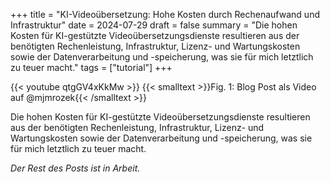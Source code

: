 +++
title = "KI-Videoübersetzung: Hohe Kosten durch Rechenaufwand und Infrastruktur"
date = 2024-07-29
draft = false
summary = "Die hohen Kosten für KI-gestützte Videoübersetzungsdienste resultieren aus der benötigten Rechenleistung, Infrastruktur, Lizenz- und Wartungskosten sowie der Datenverarbeitung und -speicherung, was sie für mich letztlich zu teuer macht."
tags = ["tutorial"]
+++

{{< youtube qtgGV4xKkMw >}}
{{< smalltext >}}Fig. 1: Blog Post als Video auf @mjmrozek{{< /smalltext >}} 

Die hohen Kosten für KI-gestützte Videoübersetzungsdienste resultieren aus der benötigten Rechenleistung, Infrastruktur, Lizenz- und Wartungskosten sowie der Datenverarbeitung und -speicherung, was sie für mich letztlich zu teuer macht.

*Der Rest des Posts ist in Arbeit.*